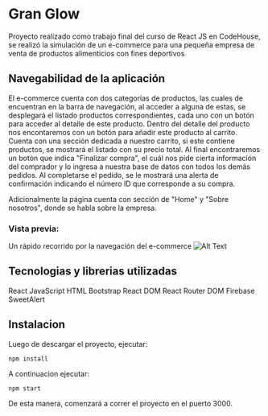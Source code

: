 # Gran Glow

Proyecto realizado como trabajo final del curso de React JS en CodeHouse, se realizó la simulación de un e-commerce para una pequeña empresa de venta de productos alimenticios con fines deportivos


## Navegabilidad de la aplicación

El e-commerce cuenta con dos categorías de productos, las cuales de encuentran en la barra de navegación, al acceder a alguna de estas, se desplegará el listado productos correspondientes, cada uno con un botón para acceder al detalle de este producto.
Dentro del detalle del producto nos encontaremos con un botón para añadir este producto al carrito.
Cuenta con una sección dedicada a nuestro carrito, si este contiene productos, se mostrará el listado con su precio total.
Al final encontraremos un botón que indica "Finalizar compra", el cuál nos pide cierta información del comprador y lo ingresa a nuestra base de datos con todos los demás pedidos. Al completarse el pedido, se le mostrará una alerta de confirmación indicando el número ID que corresponde a su compra.

Adicionalmente la página cuenta con sección de "Home" y "Sobre nosotros", donde se habla sobre la empresa.

### Vista previa:
Un rápido recorrido por la navegación del e-commerce
![Alt Text](https://res.cloudinary.com/dus99ir1n/image/upload/v1637811361/GlanGlow/demostracionCompra_ouloay.gif)

## Tecnologias y librerias utilizadas

React
JavaScript
HTML
Bootstrap
React DOM
React Router DOM
Firebase
SweetAlert

## Instalacion

Luego de descargar el proyecto, ejecutar:

<code>npm install</code>

A continuacion ejecutar:

<code>npm start</code>

De esta manera, comenzará a correr el proyecto en el puerto 3000.